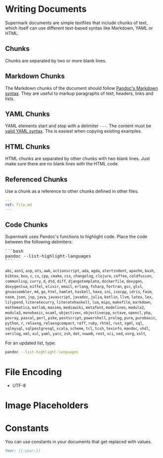 # Writing Documents

Supermark documents are simple textfiles that include chunks of text, which itself can use different text-based syntax like Markdown, YAML or HTML.

## Chunks

Chunks are separated by two or more blank lines.


## Markdown Chunks

The Markdown chunks of the document should follow [Pandoc's Markdown syntax](https://pandoc.org/MANUAL.html#pandocs-markdown).
They are useful to markup paragraphs of text, headers, links and lists.



## YAML Chunks

YAML elements start and stop with a delimiter `---`.
The content must be [valid YAML syntax](https://yaml.org). 
Ths is easiest when copying existing examples. 


## HTML Chunks

HTML chunks are separated by other chunks with two blank lines. Just make sure there are no blank lines with the HTML code.

## Referenced Chunks

Use a chunk as a reference to other chunks defined in other files.

```yaml
---
ref: file.md
---
```


## Code Chunks

Supermark  uses Pandoc's functions to highlight code. Place the code between the following delimiters:


<div>
<pre>
```bash
pandoc --list-highlight-languages
```
</pre>
</div>


`abc`, `asn1`, `asp`, `ats`, `awk`, `actionscript`, `ada`, `agda`, `alertindent`, `apache`, `bash`, `bibtex`, `boo`, `c`, `cs`, `cpp`, `cmake`, `css`, `changelog`, `clojure`, `coffee`, `coldfusion`, `commonlisp`, `curry`, `d`, `dtd`, `diff`, `djangotemplate`, `dockerfile`, `doxygen`, `doxygenlua`, `eiffel`, `elixir`, `email`, `erlang`, `fsharp`, `fortran`, `gcc`, `glsl`, `gnuassembler`, `m4`, `go`, `html`, `hamlet`, `haskell`, `haxe`, `ini`, `isocpp`, `idris`, `fasm`, `nasm`, `json`, `jsp`, `java`, `javascript`, `javadoc`, `julia`, `kotlin`, `llvm`, `latex`, `lex`, `lilypond`, `literatecurry`, `literatehaskell`, `lua`, `mips`, `makefile`, `markdown`, `mathematica`, `matlab`, `maxima`, `mediawiki`, `metafont`, `modelines`, `modula2`, `modula3`, `monobasic`, `ocaml`, `objectivec`, `objectivecpp`, `octave`, `opencl`, `php`, `povray`, `pascal`, `perl`, `pike`, `postscript`, `powershell`, `prolog`, `pure`, `purebasic`, `python`, `r`, `relaxng`, `relaxngcompact`, `roff`, `ruby`, `rhtml`, `rust`, `sgml`, `sql`, `sqlmysql`, `sqlpostgresql`, `scala`, `scheme`, `tcl`, `tcsh`, `texinfo`, `mandoc`, `vhdl`, `verilog`, `xml`, `xul`, `yaml`, `yacc`, `zsh`, `dot`, `noweb`, `rest`, `sci`, `sed`, `xorg`, `xslt`,

For an updated list, type:

```bash
pandoc --list-highlight-languages
```

# File Encoding

  - UTF-8





# Image Placeholders


# Constants


You can use constants in your documents that get replaced with values. 

```markdown
Year: {{:year:}}
```


